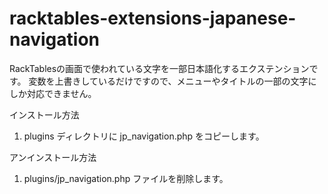 # racktables-extensions-japanese-navigation

RackTablesの画面で使われている文字を一部日本語化するエクステンションです。
変数を上書きしているだけですので、メニューやタイトルの一部の文字にしか対応できません。

インストール方法

1. plugins ディレクトリに jp_navigation.php をコピーします。

アンインストール方法

1. plugins/jp_navigation.php ファイルを削除します。
